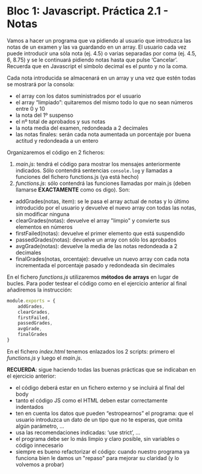 # Bloc 1: Javascript. Práctica 2.1 - Notas
Vamos a hacer un programa que va pidiendo al usuario que introduzca las notas de un examen y las va guardando en un array. El usuario cada vez puede introducir una sóla nota (ej. 4.5) o varias separadas por coma (ej. 4.5, 6, 8.75) y se le continuará pidiendo notas hasta que pulse ‘Cancelar’. Recuerda que en Javascript el símbolo decimal es el punto y no la coma.

Cada nota introducida se almacenará en un array y una vez que estén todas se mostrará por la consola:
- el array con los datos suministrados por el usuario
- el array “limpiado”: quitaremos del mismo todo lo que no sean números entre 0 y 10
- la nota del 1º suspenso
- el nº total de aprobados y sus notas
- la nota media del examen, redondeada a 2 decimales
- las notas finales: serán cada nota aumentada un porcentaje por buena actitud y redondeada a un entero

Organizaremos el código en 2 ficheros:
1. _main.js_: tendrá el código para mostrar los mensajes anteriormente indicados. Sólo contendrá sentencias `console.log` y llamadas a funciones del fichero functions.js (ya está hecho)
1. _functions.js_: sólo contendrá las funciones llamadas por main.js (deben llamarse **EXACTAMENTE** como os digo). Son:
-	addGrades(notas, item): se le pasa el array actual de notas y lo último introducido por el usuario y devuelve el nuevo array con todas las notas, sin modificar ninguna
-	clearGrades(notas): devuelve el array "limpio" y convierte sus elementos en números
-	firstFailed(notas): devuelve el primer elemento que está suspendido
-	passedGrades(notas): devuelve un array con sólo los aprobados
-	avgGrade(notas): devuelve la media de las notas redondeada a 2 decimales
-	finalGrades(notas, orcentaje): devuelve un nuevo array con cada nota incrementada el porcentaje pasado y redondeada sin decimales

En el fichero _functions.js_ utilizaremos **métodos de arrays** en lugar de bucles. Para poder testear el código como en el ejercicio anterior al final añadiremos la instrucción:
```javascript
module.exports = {
	addGrades,
	clearGrades,
	firstFailed,
	passedGrades,
	avgGrade,
	finalGrades
}
```

En el fichero _index.html_ tenemos enlazados los 2 scripts: primero el _functions.js_ y luego el _main.js_.

**RECUERDA**: sigue haciendo todas las buenas prácticas que se indicaban en el ejercicio anterior:
- el código deberá estar en un fichero externo y se incluirá al final del body
- tanto el código JS como el HTML deben estar correctamente indentados
- ten en cuenta los datos que pueden “estropearnos” el programa: que el usuario introduzca un dato de un tipo que no te esperas, que omita algún parámetro, …
- usa las recomendaciones indicadas: ‘use strict’, …
- el programa debe ser lo más limpio y claro posible, sin variables o código innecesario
- siempre es bueno refactorizar el código: cuando nuestro programa ya funciona bien le damos un "repaso" para mejorar su claridad (y lo volvemos a probar)
